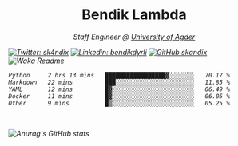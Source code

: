 <h1 align="center"> Bendik Lambda </h1>
<p align="center"><em>Staff Engineer @ <a href="http://www.uia.no">University of Agder</a></p>



[![Twitter: sk4ndix](https://img.shields.io/twitter/follow/sk4ndix?style=social)](https://twitter.com/sk4ndix)
[![Linkedin: bendikdyrli](https://img.shields.io/badge/-bendikdyrli-blue?style=flat-square&logo=Linkedin&logoColor=white&link=https://www.linkedin.com/in/bendikdyrli/)](https://www.linkedin.com/in/bendikdyrli/)
[![GitHub skandix](https://img.shields.io/github/followers/skandix?label=follow&style=social)](https://github.com/skandix)
![Waka Readme](https://github.com/skandix/skandix/workflows/Waka%20Readme/badge.svg)


<!--START_SECTION:waka-->
```text
Python     2 hrs 13 mins   █████████████████▓░░░░░░░   70.17 % 
Markdown   22 mins         ███░░░░░░░░░░░░░░░░░░░░░░   11.85 % 
YAML       12 mins         █▓░░░░░░░░░░░░░░░░░░░░░░░   06.49 % 
Docker     11 mins         █▓░░░░░░░░░░░░░░░░░░░░░░░   06.05 % 
Other      9 mins          █▒░░░░░░░░░░░░░░░░░░░░░░░   05.25 % 
```
<!--END_SECTION:waka-->

  <br>
  
![Anurag's GitHub stats](https://github-readme-stats.vercel.app/api?username=skandix&show_icons=true&theme=tokyonight)


